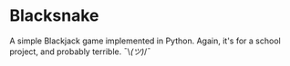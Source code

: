 # Blacksnake
A simple Blackjack game implemented in Python. Again, it's for a school project, and probably terrible. ¯\\_(ツ)_/¯
